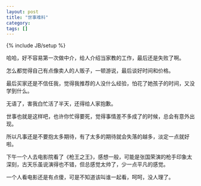 ```yaml
---
layout: post
title: "世事难料"
category: 
tags: []
---
```

{% include JB/setup %}

哈哈，好不容易第一次做中介，给人介绍当家教的工作，最后还是失败了啊。

怎么都觉得自己有点像卖人的人贩子，一顿游说，最后谈好时间和价格。

最后买家还是不信任我，觉得我推荐的人没什么经验，怕花了她孩子的时间，又没学到什么。

无语了，害我白忙活了半天，还得给人家抱歉。

世事也就是这样吧，也许你忙得要死，觉得事情差不多成了的时候，总会有意外出现。

所以凡事还是不要抱太多期待，有了太多的期待就会失落的越多，淡定一点就好啦。

下午一个人去电影院看了《枪王之王》，感想一般，可能是张国荣演的枪手印象太深刻，古天乐虽说演得也不错，但总感觉太帅了，少一点平凡的感觉。

一个人看电影还是有点傻，可是不知道该叫谁一起看，呵呵，没人理了。